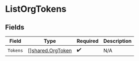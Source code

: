 # ListOrgTokens


## Fields

| Field                                                       | Type                                                        | Required                                                    | Description                                                 |
| ----------------------------------------------------------- | ----------------------------------------------------------- | ----------------------------------------------------------- | ----------------------------------------------------------- |
| `Tokens`                                                    | [][shared.OrgToken](../../../pkg/models/shared/orgtoken.md) | :heavy_check_mark:                                          | N/A                                                         |